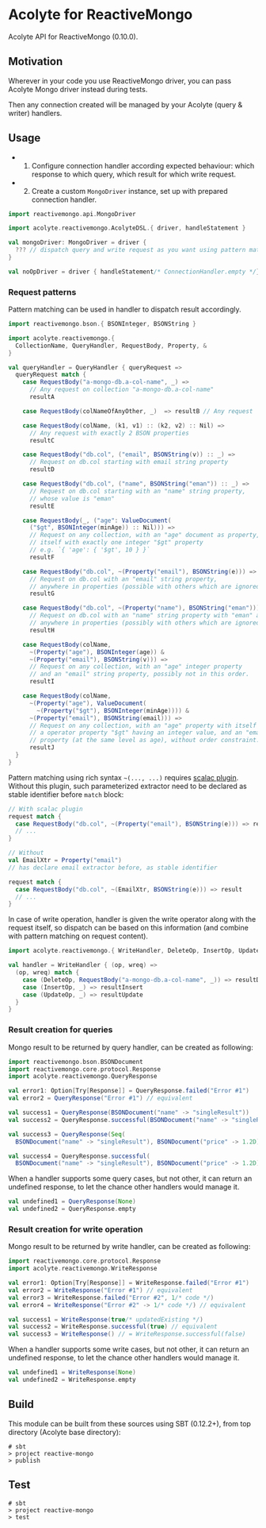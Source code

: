 # Acolyte for ReactiveMongo

Acolyte API for ReactiveMongo (0.10.0).

## Motivation

Wherever in your code you use ReactiveMongo driver, you can pass Acolyte Mongo driver instead during tests.

Then any connection created will be managed by your Acolyte (query & writer) handlers.

## Usage

- 1. Configure connection handler according expected behaviour: which response to which query, which result for which write request.
- 2. Create a custom `MongoDriver` instance, set up with prepared connection handler.

```scala
import reactivemongo.api.MongoDriver

import acolyte.reactivemongo.AcolyteDSL.{ driver, handleStatement }

val mongoDriver: MongoDriver = driver {
  ??? // dispatch query and write request as you want using pattern matching
}

val noOpDriver = driver { handleStatement/* ConnectionHandler.empty */}
```

### Request patterns

Pattern matching can be used in handler to dispatch result accordingly.

```scala
import reactivemongo.bson.{ BSONInteger, BSONString }

import acolyte.reactivemongo.{
  CollectionName, QueryHandler, RequestBody, Property, &
}

val queryHandler = QueryHandler { queryRequest =>
  queryRequest match {
    case RequestBody("a-mongo-db.a-col-name", _) => 
      // Any request on collection "a-mongo-db.a-col-name"
      resultA

    case RequestBody(colNameOfAnyOther, _)  => resultB // Any request

    case RequestBody(colName, (k1, v1) :: (k2, v2) :: Nil) => 
      // Any request with exactly 2 BSON properties
      resultC

    case RequestBody("db.col", ("email", BSONString(v)) :: _) =>
      // Request on db.col starting with email string property
      resultD

    case RequestBody("db.col", ("name", BSONString("eman")) :: _) =>
      // Request on db.col starting with an "name" string property,
      // whose value is "eman"
      resultE

    case RequestBody(_, ("age": ValueDocument(
      ("$gt", BSONInteger(minAge)) :: Nil))) =>
      // Request on any collection, with an "age" document as property,
      // itself with exactly one integer "$gt" property
      // e.g. `{ 'age': { '$gt', 10 } }`
      resultF

    case RequestBody("db.col", ~(Property("email"), BSONString(e))) =>
      // Request on db.col with an "email" string property,
      // anywhere in properties (possible with others which are ignored there)
      resultG

    case RequestBody("db.col", ~(Property("name"), BSONString("eman"))) =>
      // Request on db.col with an "name" string property with "eman" as value,
      // anywhere in properties (possibly with others which are ignored there).
      resultH

    case RequestBody(colName,
      ~(Property("age"), BSONInteger(age)) &
      ~(Property("email"), BSONString(v))) =>
      // Request on any collection, with an "age" integer property
      // and an "email" string property, possibly not in this order.
      resultI

    case RequestBody(colName, 
      ~(Property("age"), ValueDocument(
        ~(Property("$gt"), BSONInteger(minAge)))) &
      ~(Property("email"), BSONString(email))) =>
      // Request on any collection, with an "age" property with itself
      // a operator property "$gt" having an integer value, and an "email" 
      // property (at the same level as age), without order constraint.
      resultJ
  }
}
```

Pattern matching using rich syntax `~(..., ...)` requires [scalac plugin](../scalac-plugin/readme.html).
Without this plugin, such parameterized extractor need to be declared as stable identifier before `match` block:

```scala
// With scalac plugin
request match {
  case RequestBody("db.col", ~(Property("email"), BSONString(e))) => result
  // ...
}

// Without
val EmailXtr = Property("email")
// has declare email extractor before, as stable identifier

request match {
  case RequestBody("db.col", ~(EmailXtr, BSONString(e))) => result
  // ...
}
```

In case of write operation, handler is given the write operator along with the request itself, so dispatch can be based on this information (and combine with pattern matching on request content).

```scala
import acolyte.reactivemongo.{ WriteHandler, DeleteOp, InsertOp, UpdateOp }

val handler = WriteHandler { (op, wreq) =>
  (op, wreq) match {
    case (DeleteOp, RequestBody("a-mongo-db.a-col-name", _)) => resultDelete
    case (InsertOp, _) => resultInsert
    case (UpdateOp, _) => resultUpdate
  }
}
```

### Result creation for queries

Mongo result to be returned by query handler, can be created as following:

```scala
import reactivemongo.bson.BSONDocument
import reactivemongo.core.protocol.Response 
import acolyte.reactivemongo.QueryResponse

val error1: Option[Try[Response]] = QueryResponse.failed("Error #1")
val error2 = QueryResponse("Error #1") // equivalent

val success1 = QueryResponse(BSONDocument("name" -> "singleResult"))
val success2 = QueryResponse.successful(BSONDocument("name" -> "singleResult"))

val success3 = QueryResponse(Seq(
  BSONDocument("name" -> "singleResult"), BSONDocument("price" -> 1.2D)))

val success4 = QueryResponse.successful(
  BSONDocument("name" -> "singleResult"), BSONDocument("price" -> 1.2D))
```

When a handler supports some query cases, but not other, it can return an undefined response, to let the chance other handlers would manage it.

```scala
val undefined1 = QueryResponse(None)
val undefined2 = QueryResponse.empty
```

### Result creation for write operation

Mongo result to be returned by write handler, can be created as following:

```scala
import reactivemongo.core.protocol.Response 
import acolyte.reactivemongo.WriteResponse

val error1: Option[Try[Response]] = WriteResponse.failed("Error #1")
val error2 = WriteResponse("Error #1") // equivalent
val error3 = WriteResponse.failed("Error #2", 1/* code */)
val error4 = WriteResponse("Error #2" -> 1/* code */) // equivalent

val success1 = WriteResponse(true/* updatedExisting */)
val success2 = WriteResponse.successful(true) // equivalent
val success3 = WriteResponse() // = WriteResponse.successful(false)
```

When a handler supports some write cases, but not other, it can return an undefined response, to let the chance other handlers would manage it.

```scala
val undefined1 = WriteResponse(None)
val undefined2 = WriteResponse.empty
```

## Build

This module can be built from these sources using SBT (0.12.2+), 
from top directory (Acolyte base directory): 

```
# sbt 
> project reactive-mongo
> publish
```

## Test

```
# sbt 
> project reactive-mongo
> test
```